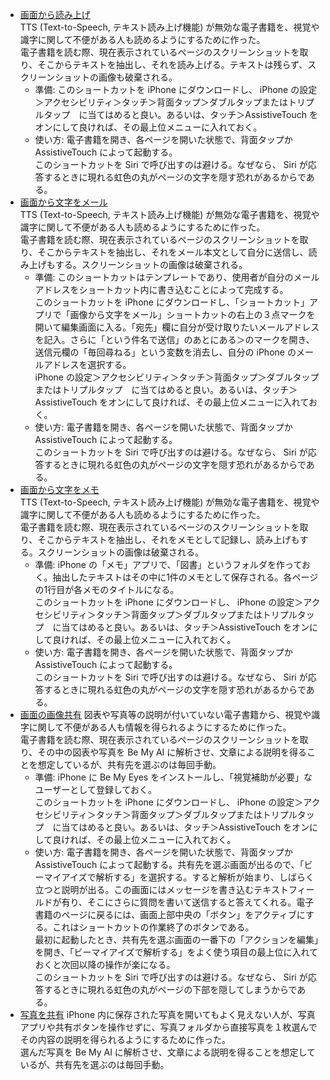 - [画面から読み上げ](https://www.icloud.com/shortcuts/794934514c8340fc88b70893d539e831)  
   TTS (Text-to-Speech, テキスト読み上げ機能) が無効な電子書籍を、視覚や識字に関して不便がある人も読めるようにするために作った。  
   電子書籍を読む際、現在表示されているページのスクリーンショットを取り、そこからテキストを抽出し、それを読み上げる。テキストは残らず、スクリーンショットの画像も破棄される。  
    - 準備: このショートカットを iPhone にダウンロードし、 iPhone の設定＞アクセシビリティ＞タッチ＞背面タップ＞ダブルタップまたはトリプルタップ　に当てはめると良い。あるいは、タッチ＞AssistiveTouch をオンにして良ければ、その最上位メニューに入れておく。
    - 使い方: 電子書籍を開き、各ページを開いた状態で、背面タップか AssistiveTouch によって起動する。  
      このショートカットを Siri で呼び出すのは避ける。なぜなら、 Siri が応答するときに現れる虹色の丸がページの文字を隠す恐れがあるからである。
- [画面から文字をメール](https://www.icloud.com/shortcuts/7b87030a2c8640d79a27e979090ac0ea)  
   TTS (Text-to-Speech, テキスト読み上げ機能) が無効な電子書籍を、視覚や識字に関して不便がある人も読めるようにするために作った。  
   電子書籍を読む際、現在表示されているページのスクリーンショットを取り、そこからテキストを抽出し、それをメール本文として自分に送信し、読み上げもする。スクリーンショットの画像は破棄される。  
    - 準備: このショートカットはテンプレートであり、使用者が自分のメールアドレスをショートカット内に書き込むことによって完成する。  
      このショートカットを iPhone にダウンロードし、「ショートカット」アプリで「画像から文字をメール」ショートカットの右上の３点マークを開いて編集画面に入る。「宛先」欄に自分が受け取りたいメールアドレスを記入。さらに「という件名で送信」のあとにある＞のマークを開き、送信元欄の「毎回尋ねる」という変数を消去し、自分の iPhone のメールアドレスを選択する。  
      iPhone の設定＞アクセシビリティ＞タッチ＞背面タップ＞ダブルタップまたはトリプルタップ　に当てはめると良い。あるいは、タッチ＞AssistiveTouch をオンにして良ければ、その最上位メニューに入れておく。
    - 使い方: 電子書籍を開き、各ページを開いた状態で、背面タップか AssistiveTouch によって起動する。  
      このショートカットを Siri で呼び出すのは避ける。なぜなら、 Siri が応答するときに現れる虹色の丸がページの文字を隠す恐れがあるからである。
- [画面から文字をメモ](https://www.icloud.com/shortcuts/a126293c92a84a119980922d6e5bcdb0)  
   TTS (Text-to-Speech, テキスト読み上げ機能) が無効な電子書籍を、視覚や識字に関して不便がある人も読めるようにするために作った。  
   電子書籍を読む際、現在表示されているページのスクリーンショットを取り、そこからテキストを抽出し、それをメモとして記録し、読み上げもする。スクリーンショットの画像は破棄される。  
    - 準備: iPhone の「メモ」アプリで、「図書」というフォルダを作っておく。抽出したテキストはその中に1件のメモとして保存される。各ページの1行目が各メモのタイトルになる。  
      このショートカットを iPhone にダウンロードし、 iPhone の設定＞アクセシビリティ＞タッチ＞背面タップ＞ダブルタップまたはトリプルタップ　に当てはめると良い。あるいは、タッチ＞AssistiveTouch をオンにして良ければ、その最上位メニューに入れておく。
    - 使い方: 電子書籍を開き、各ページを開いた状態で、背面タップか AssistiveTouch によって起動する。  
      このショートカットを Siri で呼び出すのは避ける。なぜなら、 Siri が応答するときに現れる虹色の丸がページの文字を隠す恐れがあるからである。
- [画面の画像共有](https://www.icloud.com/shortcuts/cdcb64dca6994236ad76e974461205dc)
  図表や写真等の説明が付いていない電子書籍から、視覚や識字に関して不便がある人も情報を得られるようにするために作った。  
  電子書籍を読む際、現在表示されているページのスクリーンショットを取り、その中の図表や写真を Be My AI に解析させ、文章による説明を得ることを想定しているが、共有先を選ぶのは毎回手動。
   - 準備: iPhone に Be My Eyes をインストールし、「視覚補助が必要」なユーザーとして登録しておく。  
     このショートカットを iPhone にダウンロードし、 iPhone の設定＞アクセシビリティ＞タッチ＞背面タップ＞ダブルタップまたはトリプルタップ　に当てはめると良い。あるいは、タッチ＞AssistiveTouch をオンにして良ければ、その最上位メニューに入れておく。
   - 使い方: 電子書籍を開き、各ページを開いた状態で、背面タップか AssistiveTouch によって起動する。共有先を選ぶ画面が出るので、「ビーマイアイズで解析する」を選択する。すると解析が始まり、しばらく立つと説明が出る。この画面にはメッセージを書き込むテキストフィールドが有り、そこにさらに質問を書いて送信すると答えてくれる。電子書籍のページに戻るには、画面上部中央の「ボタン」をアクティブにする。これはショートカットの作業終了のボタンである。  
     最初に起動したとき、共有先を選ぶ画面の一番下の「アクションを編集」を開き、「ビーマイアイズで解析する」をよく使う項目の最上位に入れておくと次回以降の操作が楽になる。  
     このショートカットを Siri で呼び出すのは避ける。なぜなら、 Siri が応答するときに現れる虹色の丸がページの下部を隠してしまうからである。
- [写真を共有](https://www.icloud.com/shortcuts/977831ea638e4a108ada682b55325efc)
  iPhone 内に保存された写真を開いてもよく見えない人が、写真アプリや共有ボタンを操作せずに、写真フォルダから直接写真を１枚選んでその内容の説明を得られるようにするために作った。  
  選んだ写真を Be My AI に解析させ、文章による説明を得ることを想定しているが、共有先を選ぶのは毎回手動。
  
